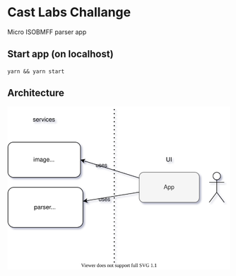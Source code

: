 # Cast Labs Challange
Micro ISOBMFF parser app

## Start app (on localhost)
```
yarn && yarn start
```

## Architecture
![](./doc/arch.svg)
